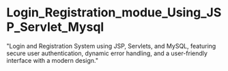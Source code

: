 # Login_Registration_modue_Using_JSP_Servlet_Mysql
"Login and Registration System using JSP, Servlets, and MySQL, featuring secure user authentication, dynamic error handling, and a user-friendly interface with a modern design."
